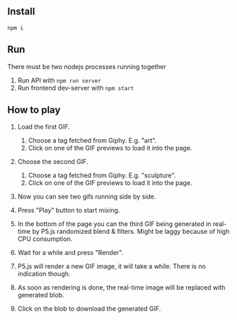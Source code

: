 ## Install

`npm i`

## Run

There must be two nodejs processes running together

1. Run API with `npm run server`
2. Run frontend dev-server with `npm start`

## How to play

1. Load the first GIF.
    1. Choose a  tag fetched from Giphy. E.g. "art".
    2. Click on one of the GIF previews to load it into the page.

2. Choose  the second GIF.
    1. Choose a  tag fetched from Giphy. E.g. "sculpture".
    2. Click on one of the GIF previews to load it into the page.

3. Now you can see two gifs running side by side.
4. Press "Play" button to start mixing.
5. In the bottom of the page you can the third GIF being generated in real-time by P5.js randomized blend & filters. Might be laggy because of high CPU consumption.
6. Wait for a while and press "Render".
7. P5.js will render a new GIF image, it will take a while. There is no indication though.
8. As soon as rendering is done, the real-time image will be replaced with generated blob.
9. Click on the blob to download the generated GIF.
